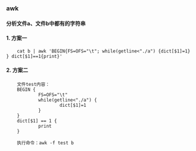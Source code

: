 ### awk
#### 分析文件a、文件b中都有的字符串

#### 1. 方案一
```
    cat b | awk 'BEGIN{FS=OFS="\t"; while(getline<"./a") {dict[$1]=1} } dict[$1]==1{print}'
```
#### 2. 方案二
```
    文件test内容：
    BEGIN {
            FS=OFS="\t"
            while(getline<"./a") {
                    dict[$1]=1
            }
    }
    dict[$1] == 1 {
            print
    }

    执行命令：awk -f test b
```
